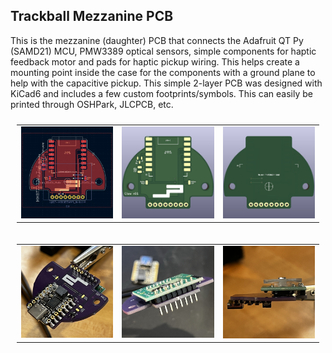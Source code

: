 ## Trackball Mezzanine PCB

This is the mezzanine (daughter) PCB that connects the Adafruit QT Py (SAMD21) MCU, PMW3389 optical sensors, simple components for haptic feedback motor and pads for haptic pickup wiring. This helps create a mounting point inside the case for the components with a ground plane to help with the capacitive pickup. This simple 2-layer PCB was designed with KiCad6 and includes a few custom footprints/symbols. This can easily be printed through OSHPark, JLCPCB, etc.

<table style="padding: 10px">
	<tr>
		<td width="33%" height="33%"><img width="100%" height="100%" src="./pictures/20221216-PCB-editor-v01-front.jpg"></td>
		<td width="33%" height="33%"><img width="100%" height="100%" src="./pictures/20221216-PCB-3D-v01-front.jpg"></td>
		<td width="33%" height="33%"><img width="100%" height="100%" src="./pictures/20221216-PCB-3D-v01-back.jpg"></td>
	</tr>
</table>

<table style="padding: 10px">
	<tr>
		<td width="33%" height="33%"><img width="100%" height="100%" src="./pictures/20221216-PCB-build-v01-front.jpg"></td>
		<td width="33%" height="33%"><img width="100%" height="100%" src="./pictures/20221216-PCB-build-v01-back.jpg"></td>
		<td width="33%" height="33%"><img width="100%" height="100%" src="./pictures/20221216-PCB-build-v01-side.jpg"></td>
	</tr>
</table>
